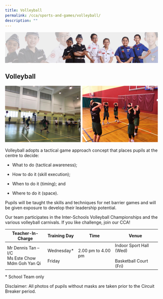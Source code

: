 ```yaml
---
title: Volleyball
permalink: /cca/sports-and-games/volleyball/
description: ""
---
```

![](/images/About%20Us/subbanner2.jpg)


## **Volleyball**

![](/images/CCA/Volleyball%201.png)


Volleyball adopts a tactical game approach concept that places pupils at the centre to decide:

  

*   What to do (tactical awareness);

  

*   How to do it (skill execution);

  

*   When to do it (timing); and

  

*   Where to do it (space).

  

Pupils will be taught the skills and techniques for net barrier games and will be given exposure to develop their leadership potential.

  

Our team participates in the Inter-Schools Volleyball Championships and the various volleyball carnivals. If you like challenge, join our CCA!


<table>
<thead>
  <tr>
    <th>Teacher-In-Charge</th>
    <th>Training Day</th>
    <th>Time</th>
    <th>Venue</th>
  </tr>
</thead>
<tbody>
  <tr>
    <td>Mr Dennis Tan – I/C<br>Ms Este Chow<br>Mdm Goh Yan Qi</td>
    <td>Wednesday*<br><br>Friday<br></td>
    <td>2.00 pm to 4.00 pm<br><br></td>
    <td>Indoor Sport Hall (Wed)<br><br>Basketball Court (Fri)</td>
  </tr>
</tbody>
</table>

\* School Team only

  

Disclaimer: All photos of pupils without masks are taken prior to the Circuit Breaker period.